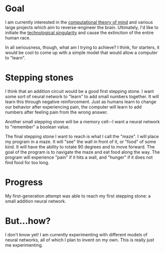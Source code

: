 # Goal

I am currently interested in the [computational theory of mind](http://en.wikipedia.org/wiki/Computational_theory_of_mind) and various large projects which aim to reverse-engineer the brain. Ultimately, I'd like to initiate the [technological singularity](http://en.wikipedia.org/wiki/Technological_singularity) and cause the extinction of the entire human race.

In all seriousness, though, what am I trying to achieve? I think, for starters, it would be cool to come up with a simple model that would allow a computer to "learn".

# Stepping stones

I think that an addition circuit would be a good first stepping stone. I want some sort of neural network to "learn" to add small numbers together. It will learn this through negative reinforcement. Just as humans learn to change our behavior after experiencing pain, the computer will learn to add numbers after feeling pain from the wrong answer.

Another small stepping stone will be a memory cell--I want a neural network to "remember" a boolean value.

The final stepping stone I want to reach is what I call the "maze". I will place my program in a maze. It will "see" the wall in front of it, or "food" of some kind. It will have the ability to rotate 90 degrees and to move forward. The goal of the program is to navigate the maze and eat food along the way. The program will experience "pain" if it hits a wall, and "hunger" if it does not find food for too long.

# Progress

My first-generation attempt was able to reach my first stepping stone: a small addition neural network.

# But...how?

I don't know yet! I am currently experimenting with different models of neural networks, all of which I plan to invent on my own. This is really just me experimenting.